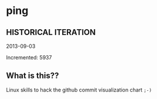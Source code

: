 # ping

## HISTORICAL ITERATION
2013-09-03

Incremented: 5937

## What is this?? 
Linux skills to hack the github commit visualization chart `;-)`
